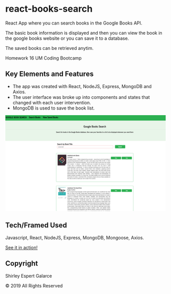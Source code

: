 # react-books-search
React App where you can search books in the Google Books API. 

The basic book information is displayed and then you can view the book in the google books website or you can save it to a database.

The saved books can be retrieved anytim.

Homework 16 UM Coding Bootcamp

## Key Elements and Features

- The app was created with React, NodeJS, Express, MongoDB and Axios. 
- The user interface was broke up into components and states that changed with each user intervention.
- MongoDB is used to save the book list.

![Home Page](https://github.com/sespert/react-books-search/blob/master/assets/screenshot.png)

## Tech/Framed Used

Javascript, React, NodeJS, Express, MongoDB, Mongoose, Axios.

[See it in action!]()

## Copyright

Shirley Espert Galarce

© 2019 All Rights Reserved
